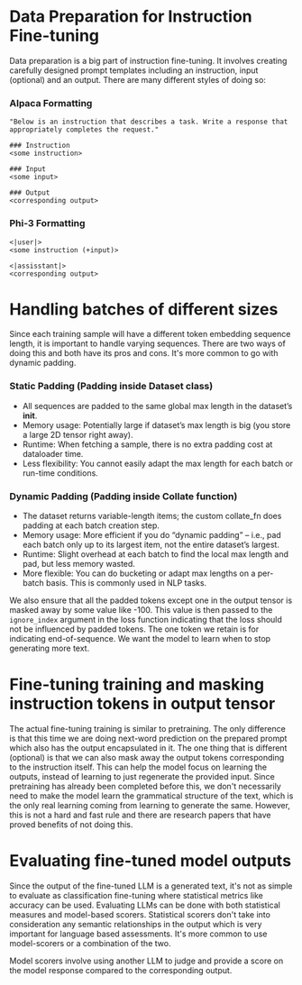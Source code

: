 # Data Preparation for Instruction Fine-tuning 

Data preparation is a big part of instruction fine-tuning. It involves creating carefully designed prompt templates including an instruction, input (optional) and an output. There are many different styles of doing so:

### Alpaca Formatting 

```
"Below is an instruction that describes a task. Write a response that appropriately completes the request." 

### Instruction  
<some instruction> 

### Input  
<some input> 

### Output  
<corresponding output>
``` 

### Phi-3 Formatting 

```
<|user|>
<some instruction (+input)> 

<|assisstant|> 
<corresponding output>
``` 

# Handling batches of different sizes 
Since each training sample will have a different token embedding sequence length, it is important to handle varying sequences. There are two ways of doing this and both have its pros and cons. It's more common to go with dynamic padding. 

### Static Padding (Padding inside Dataset class)
- All sequences are padded to the same global max length in the dataset’s __init__.
- Memory usage: Potentially large if dataset’s max length is big (you store a large 2D tensor right away).
- Runtime: When fetching a sample, there is no extra padding cost at dataloader time. 
- Less flexibility: You cannot easily adapt the max length for each batch or run-time conditions. 

### Dynamic Padding (Padding inside Collate function)
- The dataset returns variable-length items; the custom collate_fn does padding at each batch creation step. 
- Memory usage: More efficient if you do “dynamic padding” – i.e., pad each batch only up to its largest item, not the entire dataset’s largest. 
- Runtime: Slight overhead at each batch to find the local max length and pad, but less memory wasted. 
- More flexible: You can do bucketing or adapt max lengths on a per-batch basis. This is commonly used in NLP tasks. 

We also ensure that all the padded tokens except one in the output tensor is masked away by some value like -100. This value is then passed to the `ignore_index` argument in the loss function indicating that the loss should not be influenced by padded tokens. The one token we retain is for indicating end-of-sequence. We want the model to learn when to stop generating more text. 

# Fine-tuning training and masking instruction tokens in output tensor
The actual fine-tuning training is similar to pretraining. The only difference is that this time we are doing next-word prediction on the prepared prompt which also has the output encapsulated in it. The one thing that is different (optional) is that we can also mask away the output tokens corresponding to the instruction itself. This can help the model focus on learning the outputs, instead of learning to just regenerate the provided input. Since pretraining has already been completed before this, we don't necessarily need to make the model learn the grammatical structure of the text, which is the only real learning coming from learning to generate the same. However, this is not a hard and fast rule and there are research papers that have proved benefits of not doing this. 

# Evaluating fine-tuned model outputs 

Since the output of the fine-tuned LLM is a generated text, it's not as simple to evaluate as classification fine-tuning where statistical metrics like accuracy can be used. Evaluating LLMs can be done with both statistical measures and model-based scorers. Statistical scorers don't take into consideration any semantic relationships in the output which is very important for language based assessments. It's more common to use model-scorers or a combination of the two. 

Model scorers involve using another LLM to judge and provide a score on the model response compared to the corresponding output. 
